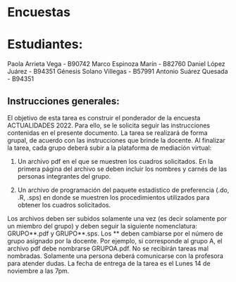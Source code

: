 # Encuestas

# Estudiantes:

 Paola Arrieta Vega - B90742
 Marco Espinoza Marín - B82760
 Daniel López Juárez - B94351
 Génesis Solano Villegas - B57991
 Antonio Suárez Quesada - B94351


## Instrucciones generales:
El objetivo de esta tarea es construir el ponderador de la encuesta ACTUALIDADES 2022. Para ello, se le solicita seguir las instrucciones contenidas en el presente documento. La tarea se realizará de forma grupal, de acuerdo con las instrucciones que brinde la docente.
Al finalizar la tarea, cada grupo deberá subir a la plataforma de mediación virtual:

1. Un archivo pdf en el que se muestren los cuadros solicitados. En la primera página del archivo se deben incluir los nombres y carnés de las personas integrantes del grupo.

2. Un archivo de programación del paquete estadístico de preferencia (.do, .R, .sps) en donde se muestren los procedimientos utilizados para obtener los cuadros solicitados.

Los archivos deben ser subidos solamente una vez (es decir solamente por un miembro del grupo) y deben seguir la siguiente nomenclatura: GRUPO**.pdf y GRUPO**.sps. Los ** deben cambiarse por el número de grupo asignado por la docente. Por ejemplo, si corresponde al grupo A, el archivo pdf debe nombrarse GRUPOA.pdf. No se recibirán tareas mal nombradas.
Solamente una persona deberá comunicarse con la profesora para atender dudas. La fecha de entrega de la tarea es el Lunes 14 de noviembre a las 7pm.
